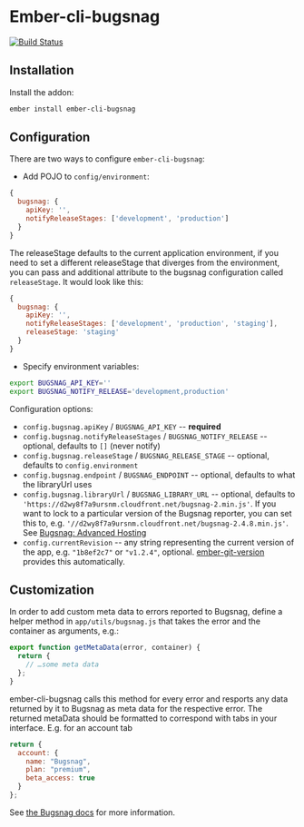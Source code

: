 # Ember-cli-bugsnag

[![Build Status](https://travis-ci.org/twokul/ember-cli-bugsnag.svg)](https://travis-ci.org/twokul/ember-cli-bugsnag)

## Installation

Install the addon:

```sh
ember install ember-cli-bugsnag
```

## Configuration

There are two ways to configure `ember-cli-bugsnag`:

- Add POJO to `config/environment`:

```javascript
{
  bugsnag: {
    apiKey: '',
    notifyReleaseStages: ['development', 'production']
  }
}
```

The releaseStage defaults to the current application environment, if you
need to set a different releaseStage that diverges from the environment, you
can pass and additional attribute to the bugsnag configuration called
`releaseStage`. It would look like this:

```javascript
{
  bugsnag: {
    apiKey: '',
    notifyReleaseStages: ['development', 'production', 'staging'],
    releaseStage: 'staging'
  }
}
```

- Specify environment variables:

```sh
export BUGSNAG_API_KEY=''
export BUGSNAG_NOTIFY_RELEASE='development,production'
```

Configuration options:

 * `config.bugsnag.apiKey` / `BUGSNAG_API_KEY` -- **required**
 * `config.bugsnag.notifyReleaseStages` / `BUGSNAG_NOTIFY_RELEASE` -- optional, defaults to `[]` (never notify)
 * `config.bugsnag.releaseStage` / `BUGSNAG_RELEASE_STAGE` -- optional, defaults to `config.environment`
 * `config.bugsnag.endpoint` / `BUGSNAG_ENDPOINT` -- optional, defaults to what the libraryUrl uses
 * `config.bugsnag.libraryUrl` / `BUGSNAG_LIBRARY_URL` -- optional, defaults to `'https://d2wy8f7a9ursnm.cloudfront.net/bugsnag-2.min.js'`. If you want to lock to a particular version of the Bugsnag reporter, you can set this to, e.g. `'//d2wy8f7a9ursnm.cloudfront.net/bugsnag-2.4.8.min.js'`. See [Bugsnag: Advanced Hosting](https://bugsnag.com/docs/notifiers/js#advanced-hosting)
 * `config.currentRevision` -- any string representing the current version of the app, e.g. `"1b8ef2c7"` or `"v1.2.4"`, optional. [ember-git-version](https://github.com/rwjblue/ember-git-version) provides this automatically.

## Customization

In order to add custom meta data to errors reported to Bugsnag, define a
helper method in `app/utils/bugsnag.js` that takes the error and the container
as arguments, e.g.:

```js
export function getMetaData(error, container) {
  return {
    // …some meta data
  };
}
```

ember-cli-bugsnag calls this method for every error and resports any data
returned by it to Bugsnag as meta data for the respective error. The returned
metaData should be formatted to correspond with tabs in your interface. E.g.
for an account tab

```js
return {
  account: {
    name: "Bugsnag",
    plan: "premium",
    beta_access: true
  }
};
```

See [the Bugsnag docs](https://bugsnag.com/docs/notifiers/js#metadata) for more information.
